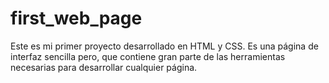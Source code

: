 # first_web_page
Este es mi primer proyecto desarrollado en HTML y CSS. Es una página de interfaz sencilla pero, que contiene gran parte de las herramientas necesarias para desarrollar cualquier página.
